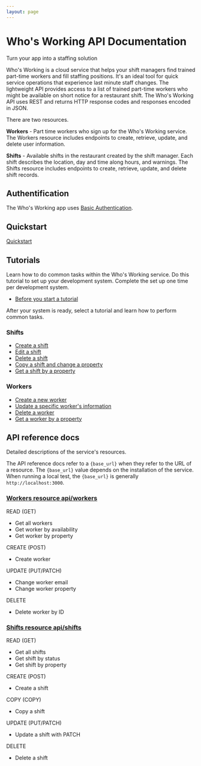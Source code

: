 ```yaml
---
layout: page
---
```


# Who's Working API Documentation

Turn your app into a staffing solution

Who's Working is a cloud service that helps your shift managers find trained part-time workers and fill staffing positions. It's an ideal tool for quick service operations that experience last minute staff changes. The lightweight API provides access to a list of trained part-time workers who might be available on short notice for a restaurant shift. The Who's Working API uses REST and returns HTTP response codes and responses encoded in JSON.

There are two resources.

**Workers** - Part time workers who sign up for the Who's Working service. The Workers resource includes endpoints to create, retrieve, update, and delete user information.

**Shifts** - Available shifts in the restaurant created by the shift manager. Each shift describes the location, day and time along hours, and warnings. The Shifts resource includes endpoints to create, retrieve, update, and delete shift records.

## Authentification

The Who's Working app uses [Basic Authentication](api/basic_auth.md).

## Quickstart

[Quickstart](update-shift.md)

## Tutorials

Learn how to do common tasks within the Who's Working service. Do this tutorial to set up your development system. Complete the set up one time per development system.

* [Before you start a tutorial](x)

After your system is ready, select a tutorial and learn how to perform common tasks.

### Shifts

* [Create a shift](tutorials/x)
* [Edit a shift](tutorials/x)
* [Delete a shift](tutorials/x)
* [Copy a shift and change a property](tutorials/x)
* [Get a shift by a property](tutorials/x)

### Workers

* [Create a new worker](x)
* [Update a specific worker's information](x)
* [Delete a worker](tutorials/x)
* [Get a worker by a property](tutorials/x)

## API reference docs

Detailed descriptions of the service's resources.

The API reference docs refer to a `{base_url}` when they refer to the URL of a resource. The `{base_url}` value depends
on the installation of the service. When running a local test, the `{base_url}` is generally `http://localhost:3000`.

### [Workers resource api/workers](api/workers)

READ (GET)

* Get all workers
* Get worker by availability
* Get worker by property

CREATE (POST)

* Create worker

UPDATE (PUT/PATCH)

* Change worker email
* Change worker property

DELETE

* Delete worker by ID

### [Shifts resource api/shifts](api/shifts)

READ (GET)

* Get all shifts
* Get shift by status
* Get shift by property

CREATE (POST)

* Create a shift

COPY (COPY)

* Copy a shift

UPDATE (PUT/PATCH)

* Update a shift with PATCH

DELETE

* Delete a shift
